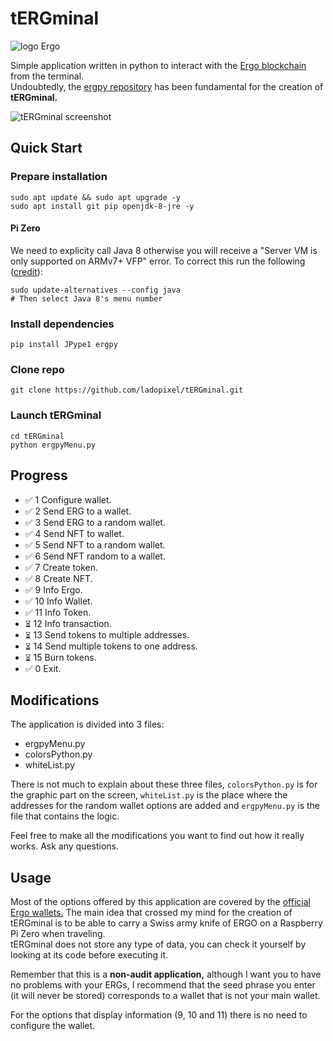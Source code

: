 <h1>tERGminal</h1>
<img src='https://camo.githubusercontent.com/ec19f4f188a819aea16eab8fb5d11c3916eda23f447e34ec2e03a57a321d7f38/68747470733a2f2f6572676f706c6174666f726d2e6f72672f696d672f6c6f676f747970655f77686974652e737667' alt='logo Ergo'>
<p>Simple application written in python to interact with the <a href='https://ergoplatform.org/en/'>Ergo blockchain</a> from the terminal.<br> 
Undoubtedly, the <a href="https://github.com/mgpai22/ergpy">ergpy repository</a> has been fundamental for the creation of <strong>tERGminal.</strong></p>

<img src='https://ergotokens.org/captura-tERGminal.png' alt='tERGminal screenshot'>


<h2>Quick Start</h2>

<h3>Prepare installation</h3>

~~~
sudo apt update && sudo apt upgrade -y
sudo apt install git pip openjdk-8-jre -y
~~~

<h4>Pi Zero</h4>

We need to explicity call Java 8 otherwise you will receive a "Server VM is only supported on ARMv7+ VFP" error. To correct this run the following ([credit](https://raspberrypi.stackexchange.com/questions/104203/unable-to-run-java-on-raspberry-pi-zero-vm-is-only-supported-on-armv7-vfp)): 

~~~
sudo update-alternatives --config java
# Then select Java 8's menu number
~~~

<h3>Install dependencies</h3>

~~~
pip install JPype1 ergpy
~~~

<h3>Clone repo</h3>

~~~
git clone https://github.com/ladopixel/tERGminal.git
~~~

<h3>Launch tERGminal</h3>

~~~
cd tERGminal
python ergpyMenu.py
~~~

<h2>Progress</h2>
<ul>
  <li>✅ 1 Configure wallet.</li>
  <li>✅ 2 Send ERG to a wallet.</li>
  <li>✅ 3 Send ERG to a random wallet.</li>
  <li>✅ 4 Send NFT to wallet.</li>
  <li>✅ 5 Send NFT to a random wallet.</li>
  <li>✅ 6 Send NFT random to a wallet.</li>
  <li>✅ 7 Create token.</li>
  <li>✅ 8 Create NFT.</li>
  <li>✅ 9 Info Ergo.</li>
  <li>✅ 10 Info Wallet.</li>
  <li>✅ 11 Info Token.</li>
  <li>⏳︎ 12 Info transaction.</li>
  <li>⏳︎ 13 Send tokens to multiple addresses.</li>
  <li>⏳︎ 14 Send multiple tokens to one address.</li>
  <li>⏳︎ 15 Burn tokens.</li>
  <li>✅ 0 Exit.</li>
</ul>


<h2>Modifications</h2>
<p>The application is divided into 3 files:</p>
<ul>
  <li>ergpyMenu.py</li>
  <li>colorsPython.py</li>
  <li>whiteList.py</li>
</ul>
<p>There is not much to explain about these three files, <code>colorsPython.py</code> is for the graphic part on the screen, <code>whiteList.py</code> is the place where the addresses for the random wallet options are added and <code>ergpyMenu.py</code> is the file that contains the logic. </p>

<p>Feel free to make all the modifications you want to find out how it really works. Ask any questions.</p>

<h2>Usage</h2>
<p>Most of the options offered by this application are covered by the <a href='https://ergoplatform.org/en/get-erg/#Wallets'>official Ergo wallets.</a> The main idea that crossed my mind for the creation of tERGminal is to be able to carry a Swiss army knife of ERGO on a Raspberry Pi Zero when traveling. <br>tERGminal does not store any type of data, you can check it yourself by looking at its code before executing it.</p>
<p>Remember that this is a <strong>non-audit application,</strong> although I want you to have no problems with your ERGs, I recommend that the seed phrase you enter (it will never be stored) corresponds to a wallet that is not your main wallet.</p>
<p>For the options that display information (9, 10 and 11) there is no need to configure the wallet.</p>



